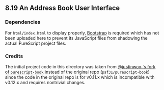 ## 8.19 An Address Book User Interface

### Dependencies

For `html/index.html` to display properly, [Bootstrap](https://getbootstrap.com) is required which has not been uploaded here to prevent its JavaScript files from shadowing the actual PureScript project files.

### Credits

The initial project code in this directory was taken from [@justinwoo 's fork of `purescript-book`](https://github.com/justinwoo/purescript-book/tree/0.12-psc-package) instead of the original repo (`paf31/purescript-book`) since the code in the original repo is for v0.11.x which is incompatible with v0.12.x and requires nontrivial changes.
